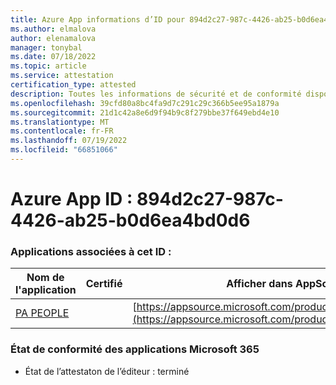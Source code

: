 ```yaml
---
title: Azure App informations d’ID pour 894d2c27-987c-4426-ab25-b0d6ea4bd0d6
ms.author: elmalova
author: elenamalova
manager: tonybal
ms.date: 07/18/2022
ms.topic: article
ms.service: attestation
certification_type: attested
description: Toutes les informations de sécurité et de conformité disponibles pour 894d2c27-987c-4426-ab25-b0d6ea4bd0d6.
ms.openlocfilehash: 39cfd80a8bc4fa9d7c291c29c366b5ee95a1879a
ms.sourcegitcommit: 21d1c42a8e6d9f94b9c8f279bbe37f649ebd4e10
ms.translationtype: MT
ms.contentlocale: fr-FR
ms.lasthandoff: 07/19/2022
ms.locfileid: "66851066"
---
```

# <a name="azure-app-id-894d2c27-987c-4426-ab25-b0d6ea4bd0d6"></a>Azure App ID : 894d2c27-987c-4426-ab25-b0d6ea4bd0d6


### <a name="apps-associated-with-this-id"></a>Applications associées à cet ID :
| **Nom de l'application** | **Certifié** | **Afficher dans AppSource** |
|--------------|---------------|-----------------------|
| [PA PEOPLE](../forward/WA200002948.md) |  | [https://appsource.microsoft.com/product/office/WA200002948](https://appsource.microsoft.com/product/office/WA200002948) |

### <a name="microsoft-365-app-compliance-status"></a>État de conformité des applications Microsoft 365
- État de l’attestaton de l’éditeur : terminé
